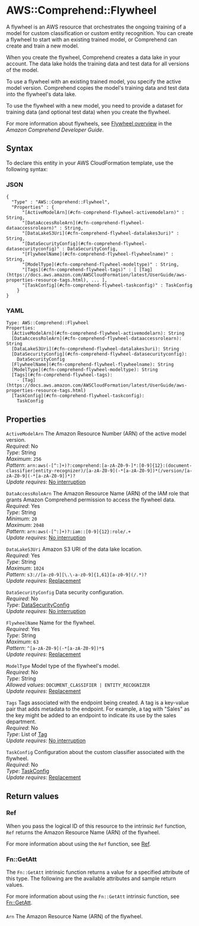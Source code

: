 # AWS::Comprehend::Flywheel<a name="aws-resource-comprehend-flywheel"></a>

A flywheel is an AWS resource that orchestrates the ongoing training of a model for custom classification or custom entity recognition\. You can create a flywheel to start with an existing trained model, or Comprehend can create and train a new model\.

When you create the flywheel, Comprehend creates a data lake in your account\. The data lake holds the training data and test data for all versions of the model\.

To use a flywheel with an existing trained model, you specify the active model version\. Comprehend copies the model's training data and test data into the flywheel's data lake\.

To use the flywheel with a new model, you need to provide a dataset for training data \(and optional test data\) when you create the flywheel\.

For more information about flywheels, see [ Flywheel overview](https://docs.aws.amazon.com/comprehend/latest/dg/flywheels-about.html) in the _Amazon Comprehend Developer Guide_\.

## Syntax<a name="aws-resource-comprehend-flywheel-syntax"></a>

To declare this entity in your AWS CloudFormation template, use the following syntax:

### JSON<a name="aws-resource-comprehend-flywheel-syntax.json"></a>

```
{
  "Type" : "AWS::Comprehend::Flywheel",
  "Properties" : {
      "[ActiveModelArn](#cfn-comprehend-flywheel-activemodelarn)" : String,
      "[DataAccessRoleArn](#cfn-comprehend-flywheel-dataaccessrolearn)" : String,
      "[DataLakeS3Uri](#cfn-comprehend-flywheel-datalakes3uri)" : String,
      "[DataSecurityConfig](#cfn-comprehend-flywheel-datasecurityconfig)" : DataSecurityConfig,
      "[FlywheelName](#cfn-comprehend-flywheel-flywheelname)" : String,
      "[ModelType](#cfn-comprehend-flywheel-modeltype)" : String,
      "[Tags](#cfn-comprehend-flywheel-tags)" : [ [Tag](https://docs.aws.amazon.com/AWSCloudFormation/latest/UserGuide/aws-properties-resource-tags.html), ... ],
      "[TaskConfig](#cfn-comprehend-flywheel-taskconfig)" : TaskConfig
    }
}
```

### YAML<a name="aws-resource-comprehend-flywheel-syntax.yaml"></a>

```
Type: AWS::Comprehend::Flywheel
Properties:
  [ActiveModelArn](#cfn-comprehend-flywheel-activemodelarn): String
  [DataAccessRoleArn](#cfn-comprehend-flywheel-dataaccessrolearn): String
  [DataLakeS3Uri](#cfn-comprehend-flywheel-datalakes3uri): String
  [DataSecurityConfig](#cfn-comprehend-flywheel-datasecurityconfig):
    DataSecurityConfig
  [FlywheelName](#cfn-comprehend-flywheel-flywheelname): String
  [ModelType](#cfn-comprehend-flywheel-modeltype): String
  [Tags](#cfn-comprehend-flywheel-tags):
    - [Tag](https://docs.aws.amazon.com/AWSCloudFormation/latest/UserGuide/aws-properties-resource-tags.html)
  [TaskConfig](#cfn-comprehend-flywheel-taskconfig):
    TaskConfig
```

## Properties<a name="aws-resource-comprehend-flywheel-properties"></a>

`ActiveModelArn` <a name="cfn-comprehend-flywheel-activemodelarn"></a>
The Amazon Resource Number \(ARN\) of the active model version\.  
_Required_: No  
_Type_: String  
_Maximum_: `256`  
_Pattern_: `arn:aws(-[^:]+)?:comprehend:[a-zA-Z0-9-]*:[0-9]{12}:(document-classifier|entity-recognizer)/[a-zA-Z0-9](-*[a-zA-Z0-9])*(/version/[a-zA-Z0-9](-*[a-zA-Z0-9])*)?`  
_Update requires_: [No interruption](https://docs.aws.amazon.com/AWSCloudFormation/latest/UserGuide/using-cfn-updating-stacks-update-behaviors.html#update-no-interrupt)

`DataAccessRoleArn` <a name="cfn-comprehend-flywheel-dataaccessrolearn"></a>
The Amazon Resource Name \(ARN\) of the IAM role that grants Amazon Comprehend permission to access the flywheel data\.  
_Required_: Yes  
_Type_: String  
_Minimum_: `20`  
_Maximum_: `2048`  
_Pattern_: `arn:aws(-[^:]+)?:iam::[0-9]{12}:role/.+`  
_Update requires_: [No interruption](https://docs.aws.amazon.com/AWSCloudFormation/latest/UserGuide/using-cfn-updating-stacks-update-behaviors.html#update-no-interrupt)

`DataLakeS3Uri` <a name="cfn-comprehend-flywheel-datalakes3uri"></a>
Amazon S3 URI of the data lake location\.  
_Required_: Yes  
_Type_: String  
_Maximum_: `1024`  
_Pattern_: `s3://[a-z0-9][\.\-a-z0-9]{1,61}[a-z0-9](/.*)?`  
_Update requires_: [Replacement](https://docs.aws.amazon.com/AWSCloudFormation/latest/UserGuide/using-cfn-updating-stacks-update-behaviors.html#update-replacement)

`DataSecurityConfig` <a name="cfn-comprehend-flywheel-datasecurityconfig"></a>
Data security configuration\.  
_Required_: No  
_Type_: [DataSecurityConfig](aws-properties-comprehend-flywheel-datasecurityconfig.md)  
_Update requires_: [No interruption](https://docs.aws.amazon.com/AWSCloudFormation/latest/UserGuide/using-cfn-updating-stacks-update-behaviors.html#update-no-interrupt)

`FlywheelName` <a name="cfn-comprehend-flywheel-flywheelname"></a>
Name for the flywheel\.  
_Required_: Yes  
_Type_: String  
_Maximum_: `63`  
_Pattern_: `^[a-zA-Z0-9](-*[a-zA-Z0-9])*$`  
_Update requires_: [Replacement](https://docs.aws.amazon.com/AWSCloudFormation/latest/UserGuide/using-cfn-updating-stacks-update-behaviors.html#update-replacement)

`ModelType` <a name="cfn-comprehend-flywheel-modeltype"></a>
Model type of the flywheel's model\.  
_Required_: No  
_Type_: String  
_Allowed values_: `DOCUMENT_CLASSIFIER | ENTITY_RECOGNIZER`  
_Update requires_: [Replacement](https://docs.aws.amazon.com/AWSCloudFormation/latest/UserGuide/using-cfn-updating-stacks-update-behaviors.html#update-replacement)

`Tags` <a name="cfn-comprehend-flywheel-tags"></a>
Tags associated with the endpoint being created\. A tag is a key\-value pair that adds metadata to the endpoint\. For example, a tag with "Sales" as the key might be added to an endpoint to indicate its use by the sales department\.  
_Required_: No  
_Type_: List of [Tag](https://docs.aws.amazon.com/AWSCloudFormation/latest/UserGuide/aws-properties-resource-tags.html)  
_Update requires_: [No interruption](https://docs.aws.amazon.com/AWSCloudFormation/latest/UserGuide/using-cfn-updating-stacks-update-behaviors.html#update-no-interrupt)

`TaskConfig` <a name="cfn-comprehend-flywheel-taskconfig"></a>
Configuration about the custom classifier associated with the flywheel\.  
_Required_: No  
_Type_: [TaskConfig](aws-properties-comprehend-flywheel-taskconfig.md)  
_Update requires_: [Replacement](https://docs.aws.amazon.com/AWSCloudFormation/latest/UserGuide/using-cfn-updating-stacks-update-behaviors.html#update-replacement)

## Return values<a name="aws-resource-comprehend-flywheel-return-values"></a>

### Ref<a name="aws-resource-comprehend-flywheel-return-values-ref"></a>

When you pass the logical ID of this resource to the intrinsic `Ref` function, `Ref` returns the Amazon Resource Name \(ARN\) of the flywheel\.

For more information about using the `Ref` function, see [Ref](https://docs.aws.amazon.com/AWSCloudFormation/latest/UserGuide/intrinsic-function-reference-ref.html)\.

### Fn::GetAtt<a name="aws-resource-comprehend-flywheel-return-values-fn--getatt"></a>

The `Fn::GetAtt` intrinsic function returns a value for a specified attribute of this type\. The following are the available attributes and sample return values\.

For more information about using the `Fn::GetAtt` intrinsic function, see [Fn::GetAtt](https://docs.aws.amazon.com/AWSCloudFormation/latest/UserGuide/intrinsic-function-reference-getatt.html)\.

#### <a name="aws-resource-comprehend-flywheel-return-values-fn--getatt-fn--getatt"></a>

`Arn` <a name="Arn-fn::getatt"></a>
The Amazon Resource Name \(ARN\) of the flywheel\.
